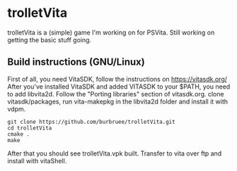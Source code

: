 # trolletVita

trolletVita is a (simple) game I'm working on for PSVita.
Still working on getting the basic stuff going.

## Build instructions (GNU/Linux)
First of all, you need VitaSDK, follow the instructions on https://vitasdk.org/
After you've installed VitaSDK and added VITASDK to your $PATH, you need to add libvita2d.
Follow the "Porting libraries" section of vitasdk.org.
clone vitasdk/packages, run vita-makepkg in the libvita2d folder and install it with vdpm.

```
git clone https://github.com/burbruee/trolletVita.git
cd trolletVita
cmake .
make
```

After that you should see trolletVita.vpk built. Transfer to vita over ftp and install with vitaShell.